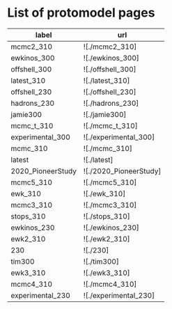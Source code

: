 # List of protomodel pages

|     **label**     |     **url**     |
|-------------------|-----------------|
| mcmc2_310 | ![./mcmc2_310] |
| ewkinos_300 | ![./ewkinos_300] |
| offshell_300 | ![./offshell_300] |
| latest_310 | ![./latest_310] |
| offshell_230 | ![./offshell_230] |
| hadrons_230 | ![./hadrons_230] |
| jamie300 | ![./jamie300] |
| mcmc_t_310 | ![./mcmc_t_310] |
| experimental_300 | ![./experimental_300] |
| mcmc_310 | ![./mcmc_310] |
| latest | ![./latest] |
| 2020_PioneerStudy | ![./2020_PioneerStudy] |
| mcmc5_310 | ![./mcmc5_310] |
| ewk_310 | ![./ewk_310] |
| mcmc3_310 | ![./mcmc3_310] |
| stops_310 | ![./stops_310] |
| ewkinos_230 | ![./ewkinos_230] |
| ewk2_310 | ![./ewk2_310] |
| 230 | ![./230] |
| tim300 | ![./tim300] |
| ewk3_310 | ![./ewk3_310] |
| mcmc4_310 | ![./mcmc4_310] |
| experimental_230 | ![./experimental_230] |
